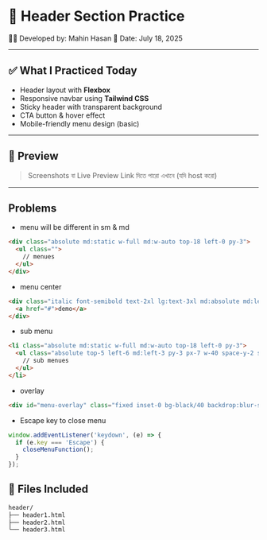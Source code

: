 # 🚀 Header Section Practice

👨‍💻 Developed by: Mahin Hasan
📅 Date: July 18, 2025

---

## ✅ What I Practiced Today

- Header layout with **Flexbox**
- Responsive navbar using **Tailwind CSS**
- Sticky header with transparent background
- CTA button & hover effect
- Mobile-friendly menu design (basic)

---

## 📸 Preview

> Screenshots বা Live Preview Link দিতে পারো এখানে (যদি host করো)

---

## Problems

- menu will be different in sm & md

```html
<div class="absolute md:static w-full md:w-auto top-18 left-0 py-3">
  <ul class="">
    // menues
  </ul>
</div>
```

- menu center

```html
<div class="italic font-semibold text-2xl lg:text-3xl md:absolute md:left-1/2 lg:left-3/5 xl:left-1/2 md:transform md:-translate-x-1/2">
  <a href="#">demo</a>
</div>
```

- sub menu

```html
<li class="absolute md:static w-full md:w-auto top-18 left-0 py-3">
  <ul class="absolute top-5 left-6 md:left-3 py-3 px-7 w-40 space-y-2 shadow-2xl transition-all duration-150 invisible group-hover:visible z-10">
    // sub menues
  </ul>
</li>
```

- overlay

```html
<div id="menu-overlay" class="fixed inset-0 bg-black/40 backdrop:blur-sm z-30 hidden"></div>
```

- Escape key to close menu

```javascript
window.addEventListener('keydown', (e) => {
  if (e.key === 'Escape') {
    closeMenuFunction();
  }
});
```

## 📂 Files Included

```bash
header/
├── header1.html
├── header2.html
└── header3.html
```
